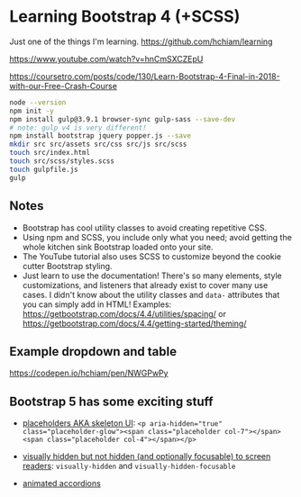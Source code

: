 # Learning Bootstrap 4 (+SCSS)

Just one of the things I'm learning. <https://github.com/hchiam/learning>

<https://www.youtube.com/watch?v=hnCmSXCZEpU>

<https://coursetro.com/posts/code/130/Learn-Bootstrap-4-Final-in-2018-with-our-Free-Crash-Course>

```bash
node --version
npm init -y
npm install gulp@3.9.1 browser-sync gulp-sass --save-dev
# note: gulp v4 is very different!
npm install bootstrap jquery popper.js --save
mkdir src src/assets src/css src/js src/scss
touch src/index.html
touch src/scss/styles.scss
touch gulpfile.js
gulp
```

## Notes

- Bootstrap has cool utility classes to avoid creating repetitive CSS.
- Using npm and SCSS, you include only what you need; avoid getting the whole kitchen sink Bootstrap loaded onto your site.
- The YouTube tutorial also uses SCSS to customize beyond the cookie cutter Bootstrap styling.
- Just learn to use the documentation! There's so many elements, style customizations, and listeners that already exist to cover many use cases. I didn't know about the utility classes and `data-` attributes that you can simply add in HTML! Examples: <https://getbootstrap.com/docs/4.4/utilities/spacing/> or <https://getbootstrap.com/docs/4.4/getting-started/theming/>

## Example dropdown and table

<https://codepen.io/hchiam/pen/NWGPwPy>

## Bootstrap 5 has some exciting stuff

- [placeholders AKA skeleton UI](https://getbootstrap.com/docs/5.1/components/placeholders/): `<p aria-hidden="true" class="placeholder-glow"><span class="placeholder col-7"></span><span class="placeholder col-4"></span></p>`

- [visually hidden but not hidden (and optionally focusable) to screen readers](https://getbootstrap.com/docs/5.1/helpers/visually-hidden/): `visually-hidden` and `visually-hidden-focusable`

- [animated accordions](https://getbootstrap.com/docs/5.1/components/accordion/)
